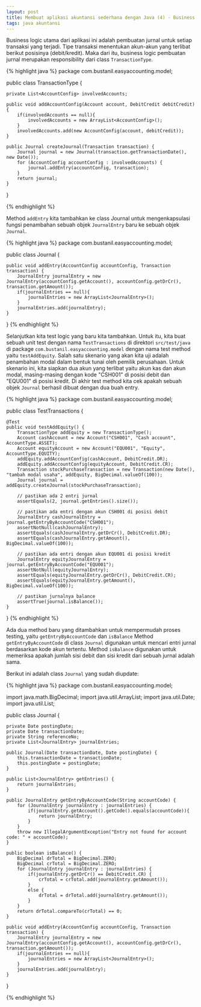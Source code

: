 ```yaml
---
layout: post
title: Membuat aplikasi akuntansi sederhana dengan Java (4) - Business Logic
tags: java akuntansi
---
```


Business logic utama dari aplikasi ini adalah pembuatan jurnal untuk setiap transaksi yang terjadi. Tipe transaksi menentukan akun-akun yang terlibat berikut posisinya (debit/kredit). Maka dari itu, business logic pembuatan jurnal merupakan responsibility dari class `TransactionType`.

{% highlight java %}
package com.bustanil.easyaccounting.model;

public class TransactionType {

    private List<AccountConfig> involvedAccounts;

    public void addAccountConfig(Account account, DebitCredit debitCredit) {
        if(involvedAccounts == null){
            involvedAccounts = new ArrayList<AccountConfig>();
        }
        involvedAccounts.add(new AccountConfig(account, debitCredit));
    }

    public Journal createJournal(Transaction transaction) {
        Journal journal = new Journal(transaction.getTransactionDate(), new Date());
        for (AccountConfig accountConfig : involvedAccounts) {
            journal.addEntry(accountConfig, transaction);
        }
        return journal;
    }
}


{% endhighlight %}

Method `addEntry` kita tambahkan ke class Journal untuk mengenkapsulasi fungsi penambahan sebuah objek `JournalEntry` baru ke sebuah objek `Journal`.

{% highlight java %}
package com.bustanil.easyaccounting.model;

public class Journal {

    public void addEntry(AccountConfig accountConfig, Transaction transaction) {
        JournalEntry journalEntry = new JournalEntry(accountConfig.getAccount(), accountConfig.getDrCr(), transaction.getAmount());
        if(journalEntries == null){
            journalEntries = new ArrayList<JournalEntry>();
        }
        journalEntries.add(journalEntry);
    }

}
{% endhighlight %}

Selanjutkan kita test logic yang baru kita tambahkan. Untuk itu, kita buat sebuah unit test dengan nama `TestTransactions` di direktori `src/test/java` di package `com.bustanil.easyaccounting.model` dengan nama test method yaitu `testAddEquity`. Salah satu skenario yang akan kita uji adalah penambahan modal dalam bentuk tunai oleh pemilik perusahaan. Untuk skenario ini, kita siapkan dua akun yang terlibat yaitu akun kas dan akun modal, masing-masing dengan kode "CSH001" di posisi debit dan "EQU001" di posisi kredit. Di akhir test method kita cek apakah sebuah objek `Journal` berhasil dibuat dengan dua buah entry.

{% highlight java %}
package com.bustanil.easyaccounting.model;

public class TestTransactions {

    @Test
    public void testAddEquity() {
        TransactionType addEquity = new TransactionType();
        Account cashAccount = new Account("CSH001", "Cash account", AccountType.ASSET);
        Account equityAccount = new Account("EQU001", "Equity", AccountType.EQUITY);
        addEquity.addAccountConfig(cashAccount, DebitCredit.DR);
        addEquity.addAccountConfig(equityAccount, DebitCredit.CR);
        Transaction stockPurchaseTransaction = new Transaction(new Date(), "tambah modal usaha", addEquity, BigDecimal.valueOf(100));
        Journal journal = addEquity.createJournal(stockPurchaseTransaction);

        // pastikan ada 2 entri jurnal
        assertEquals(2, journal.getEntries().size());

        // pastikan ada entri dengan akun CSH001 di posisi debit
        JournalEntry cashJournalEntry = journal.getEntryByAccountCode("CSH001"); 
        assertNotNull(cashJournalEntry);
        assertEquals(cashJournalEntry.getDrCr(), DebitCredit.DR);
        assertEquals(cashJournalEntry.getAmount(), BigDecimal.valueOf(100));

        // pastikan ada entri dengan akun EQU001 di posisi kredit
        JournalEntry equityJournalEntry = journal.getEntryByAccountCode("EQU001");
        assertNotNull(equityJournalEntry);
        assertEquals(equityJournalEntry.getDrCr(), DebitCredit.CR);
        assertEquals(equityJournalEntry.getAmount(), BigDecimal.valueOf(100));

        // pastikan jurnalnya balance
        assertTrue(journal.isBalance());
    }

}
{% endhighlight %}

Ada dua method baru yang ditambahkan untuk mempermudah proses testing, yaitu `getEntryByAccountCode` dan `isBalance`
Method `getEntryByAccountCode` di class `Journal` digunakan untuk mencari entri jurnal berdasarkan kode akun tertentu. Method `isBalance` digunakan untuk memeriksa apakah jumlah sisi debit dan sisi kredit dari sebuah jurnal adalah sama.

Berikut ini adalah class `Journal` yang sudah diupdate:

{% highlight java %}
package com.bustanil.easyaccounting.model;

import java.math.BigDecimal;
import java.util.ArrayList;
import java.util.Date;
import java.util.List;

public class Journal {

    private Date postingDate;
    private Date transactionDate;
    private String referenceNo;
    private List<JournalEntry> journalEntries;

    public Journal(Date transactionDate, Date postingDate) {
        this.transactionDate = transactionDate;
        this.postingDate = postingDate;
    }

    public List<JournalEntry> getEntries() {
        return journalEntries;
    }

    public JournalEntry getEntryByAccountCode(String accountCode) {
        for (JournalEntry journalEntry : journalEntries) {
            if(journalEntry.getAccount().getCode().equals(accountCode)){
                return journalEntry;
            }
        }
        throw new IllegalArgumentException("Entry not found for account code: " + accountCode);
    }

    public boolean isBalance() {
        BigDecimal drTotal = BigDecimal.ZERO;
        BigDecimal crTotal = BigDecimal.ZERO;
        for (JournalEntry journalEntry : journalEntries) {
            if(journalEntry.getDrCr() == DebitCredit.CR) {
                crTotal = crTotal.add(journalEntry.getAmount());
            }
            else {
                drTotal = drTotal.add(journalEntry.getAmount());
            }
        }
        return drTotal.compareTo(crTotal) == 0;
    }

    public void addEntry(AccountConfig accountConfig, Transaction transaction) {
        JournalEntry journalEntry = new JournalEntry(accountConfig.getAccount(), accountConfig.getDrCr(), transaction.getAmount());
        if(journalEntries == null){
            journalEntries = new ArrayList<JournalEntry>();
        }
        journalEntries.add(journalEntry);
    }
}

{% endhighlight %}